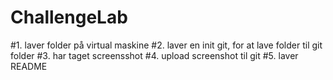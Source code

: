 # ChallengeLab
#1. laver folder på virtual maskine
#2. laver en init git, for at lave folder til git folder
#3. har taget screensshot
#4. upload screenshot til git
#5. laver README


